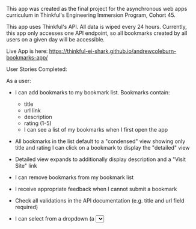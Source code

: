 This app was created as the final project for the asynchronous web apps curriculum in Thinkful's Engineering Immersion Program, Cohort 45. 

This app uses Thinkful's API. All data is wiped every 24 hours. Currently, this app only accesses one API endpoint, so all bookmarks created by all users on a given day will be accessible. 

Live App is here: https://thinkful-ei-shark.github.io/andrewcoleburn-bookmarks-app/

User Stories Completed: 

As a user:

- I can add bookmarks to my bookmark list. Bookmarks contain:

    - title
    - url link
    - description
    - rating (1-5)
    - I can see a list of my bookmarks when I first open the app

- All bookmarks in the list default to a "condensed" view showing only title and rating
I can click on a bookmark to display the "detailed" view

- Detailed view expands to additionally display description and a "Visit Site" link

- I can remove bookmarks from my bookmark list

- I receive appropriate feedback when I cannot submit a bookmark

- Check all validations in the API documentation (e.g. title and url field required)

- I can select from a dropdown (a <select> element) a "minimum rating" to filter the list by all bookmarks rated at or above the chosen selection